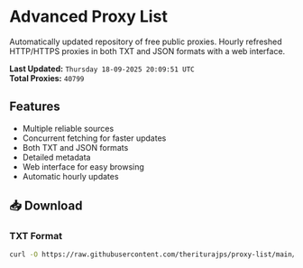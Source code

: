 # Advanced Proxy List

Automatically updated repository of free public proxies. Hourly refreshed HTTP/HTTPS proxies in both TXT and JSON formats with a web interface.

**Last Updated:** `Thursday 18-09-2025 20:09:51 UTC`  
**Total Proxies:** `40799`

## Features
- Multiple reliable sources
- Concurrent fetching for faster updates
- Both TXT and JSON formats
- Detailed metadata
- Web interface for easy browsing
- Automatic hourly updates

## 📥 Download

### TXT Format
```bash
curl -O https://raw.githubusercontent.com/theriturajps/proxy-list/main/proxies.txt